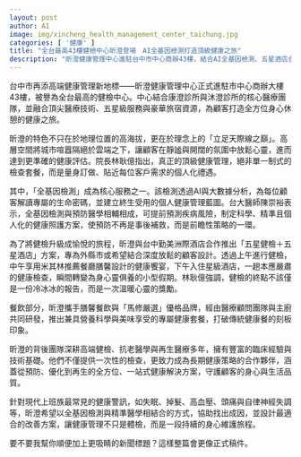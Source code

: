 ```yaml
---
layout: post
author: AI
image: img/xincheng_health_management_center_taichung.jpg
categories: [ '健康' ]
title: "全台最高43樓健檢中心昕澄登場　AI全基因檢測打造頂級健康之旅"  
description: "昕澄健康管理中心進駐台中市中心商辦43樓，結合AI全基因檢測、五星酒店合作與精緻健康餐，為顧客量身訂做個人化健康藍圖，將嚴肅健檢升級為身心靈享受的高端旅程"  "
---
```

台中市再添高端健康管理新地標——昕澄健康管理中心正式進駐市中心商辦大樓43樓，被譽為全台最高的健檢中心。中心結合康澄診所與沐澄診所的核心醫療團隊，並融合頂尖醫療技術、五星級服務與豪華旅宿資源，為顧客打造全方位身心休憩的健康之旅。  

昕澄的特色不只在於地理位置的高海拔，更在於理念上的「立足天際線之巔」。高層空間將城市喧囂隔絕於雲端之下，讓顧客在靜謐與開闊的氛圍中放鬆心靈，進而達到更準確的健康評估。院長林耿億指出，真正的頂級健康管理，絕非單一制式的檢查套餐，而是量身訂做、貼近每位客戶需求的個人化禮遇。  

其中，「全基因檢測」成為核心服務之一。該檢測透過AI與大數據分析，為每位顧客解讀專屬的生命密碼，並建立終生受用的個人健康管理藍圖。台大醫師陳崇裕表示，全基因檢測與預防醫學相輔相成，可提前預測疾病風險，制定科學、精準且個人化的健康照護方案，使預防不再是事後補救，而是前瞻性策略的一環。  

為了將健檢升級成愉悅的旅程，昕澄與台中勤美洲際酒店合作推出「五星健檢＋五星酒店」方案，專為外縣市或希望結合深度放鬆的顧客設計。透過上午進行健檢，中午享用米其林推薦餐廳膳馨設計的健康饗宴，下午入住星級酒店，一趟本應嚴肅的健康檢查，瞬間轉變為身心靈俱養的小型假期。林耿億強調，健檢的終點不該僅是一份冷冰冰的報告，而是一次溫暖心靈的獎勵。  

餐飲部分，昕澄攜手膳馨餐飲與「馬修嚴選」優格品牌，經由醫療顧問團隊與主廚共同研發，推出兼具營養科學與美味享受的專屬健康套餐，打破傳統健康餐的刻板印象。  

昕澄的背後團隊深耕高端健檢、抗老醫學與再生醫療多年，擁有豐富的臨床經驗與技術基礎。他們不僅提供一次性的檢查，更致力成為長期健康策略的合作夥伴，涵蓋從預防、優化到再生的全方位、一站式健康解決方案，守護顧客的身心與生活品質。  

針對現代上班族最常見的健康警訊，如失眠、掉髮、高血壓、頭痛與自律神經失調等，昕澄希望以全基因檢測與精準醫學相結合的方式，協助找出成因，並設計最適合的改善方案，讓健康管理不只是體檢，而是一段持續的身心維護旅程。  

要不要我幫你順便加上更吸睛的新聞標題？這樣整篇會更像正式稿件。